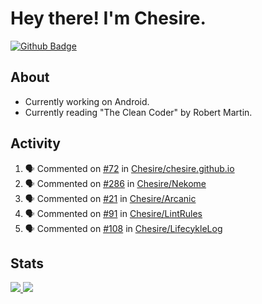 # Hey there! I'm Chesire.

[![Github Badge](https://img.shields.io/badge/-Github-000?style=flat-square&logo=Github&logoColor=white&link=https://github.com/chesire)](https://github.com/chesire)

## About
<!-- Uses https://github.com/Chesire/natemoo-re -->
* Currently working on Android.
* Currently reading "The Clean Coder" by Robert Martin.
<!--
* Currently listening to: 
<a href="https://natemoo-re-iirbxe7wf.vercel.app/now-playing?open">
    <img src="https://natemoo-re-iirbxe7wf.vercel.app/now-playing" width="256" height="64" alt="Now Playing">
</a>  
-->

## Activity
<!-- Uses https://github.com/jamesgeorge007/github-activity-readme -->
<!--START_SECTION:activity-->
1. 🗣 Commented on [#72](https://github.com//Chesire/chesire.github.io/issues/72) in [Chesire/chesire.github.io](https://github.com//Chesire/chesire.github.io)
2. 🗣 Commented on [#286](https://github.com//Chesire/Nekome/issues/286) in [Chesire/Nekome](https://github.com//Chesire/Nekome)
3. 🗣 Commented on [#21](https://github.com//Chesire/Arcanic/issues/21) in [Chesire/Arcanic](https://github.com//Chesire/Arcanic)
4. 🗣 Commented on [#91](https://github.com//Chesire/LintRules/issues/91) in [Chesire/LintRules](https://github.com//Chesire/LintRules)
5. 🗣 Commented on [#108](https://github.com//Chesire/LifecykleLog/issues/108) in [Chesire/LifecykleLog](https://github.com//Chesire/LifecykleLog)
<!--END_SECTION:activity-->

## Stats
<a href="https://github-readme-stats.vercel.app/api/top-langs/?username=chesire&theme=tokyonight">
    <img src="https://github-readme-stats.vercel.app/api/top-langs/?username=chesire&layout=compact&theme=tokyonight" >
</a>
<a href="https://github-readme-stats.vercel.app/api?username=chesire&show_icons=true&theme=tokyonight">
    <img src="https://github-readme-stats.vercel.app/api?username=chesire&show_icons=true&theme=tokyonight" >
</a>  
